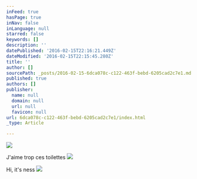 ```yaml
---
inFeed: true
hasPage: true
inNav: false
inLanguage: null
starred: false
keywords: []
description: ''
datePublished: '2016-02-15T22:16:21.449Z'
dateModified: '2016-02-15T22:15:45.280Z'
title: ''
author: []
sourcePath: _posts/2016-02-15-6dca078c-c122-463f-bebd-6205cad2c7e1.md
published: true
authors: []
publisher:
  name: null
  domain: null
  url: null
  favicon: null
url: 6dca078c-c122-463f-bebd-6205cad2c7e1/index.html
_type: Article

---
```

![](https://the-grid-user-content.s3-us-west-2.amazonaws.com/c910c3e8-c38b-429d-b3f6-32371088831a.png)

J'aime trop ces toilettes
![](https://the-grid-user-content.s3-us-west-2.amazonaws.com/29096fcd-8c25-4483-b2ff-adebf8c0f3c7.jpg)

Hi, it's ness
![](https://the-grid-user-content.s3-us-west-2.amazonaws.com/0abd9c24-18a4-4fd4-8990-b63bf5b72074.png)